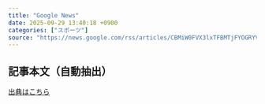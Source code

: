 ```yaml
---
title: "Google News"
date: 2025-09-29 13:40:18 +0900
categories: ["スポーツ"]
source: "https://news.google.com/rss/articles/CBMiW0FVX3lxTFBMTjFYOGRYV1VBcnBKNi1zdnAtcGRzR0gtUXdNaXU0dTNCTjcwNVRmenhRQUMxSkNfZUEtUVVvUEw1cWxtdGRabm5LaTV1bHdxcXBkdU1GbHJDZ3M?oc=5"
---
```


## 記事本文（自動抽出）
<body class="y0K44d EA71Tc" id="readabilityBody"></body>

[出典はこちら](https://news.google.com/rss/articles/CBMiW0FVX3lxTFBMTjFYOGRYV1VBcnBKNi1zdnAtcGRzR0gtUXdNaXU0dTNCTjcwNVRmenhRQUMxSkNfZUEtUVVvUEw1cWxtdGRabm5LaTV1bHdxcXBkdU1GbHJDZ3M?oc=5)
